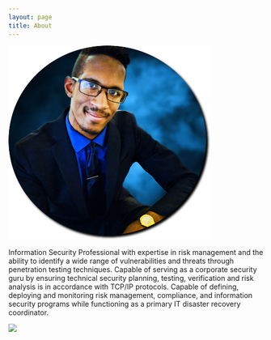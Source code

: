 ```yaml
---
layout: page
title: About
---
```

![](/uploads/cutmypic.png)

Information Security Professional with expertise in risk management and the ability to identify a wide range of vulnerabilities and threats through penetration testing techniques. Capable of serving as a corporate security guru by ensuring technical security planning, testing, verification and risk analysis is in accordance with TCP/IP protocols. Capable of defining, deploying and monitoring risk management, compliance, and information security programs while functioning as a primary IT disaster recovery coordinator. 

![](https://www.hackthebox.eu/badge/image/47737)